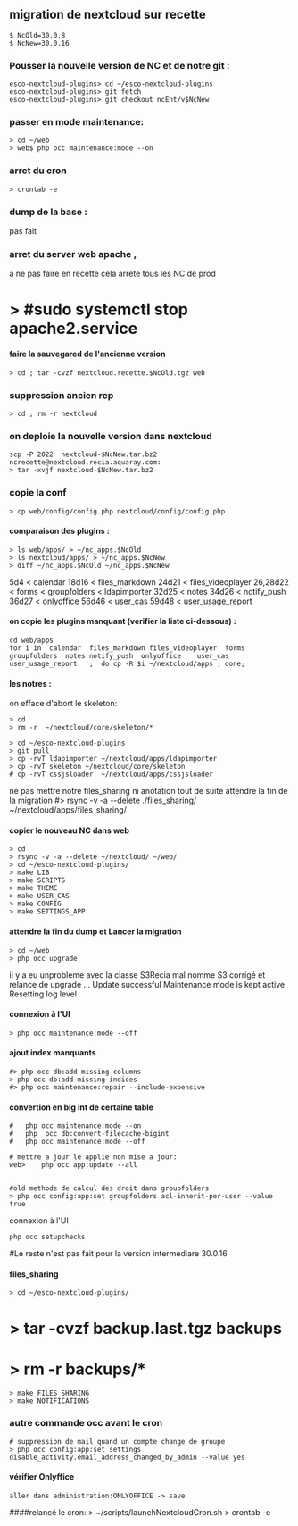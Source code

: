 ## migration de nextcloud  sur recette

	$ NcOld=30.0.8
	$ NcNew=30.0.16

 
### Pousser la nouvelle version de NC et de notre git :

	esco-nextcloud-plugins> cd ~/esco-nextcloud-plugins
	esco-nextcloud-plugins> git fetch
	esco-nextcloud-plugins> git checkout ncEnt/v$NcNew

### passer en mode maintenance:

	> cd ~/web
	> web$ php occ maintenance:mode --on

### arret du cron
	> crontab -e

### dump de la base : 
pas fait

	
### arret du server web apache ,
a ne pas faire en recette cela arrete tous les NC de prod

#	> #sudo systemctl stop apache2.service

#### faire la sauvegared de l'ancienne version

	> cd ; tar -cvzf nextcloud.recette.$NcOld.tgz web

### suppression ancien rep
	> cd ; rm -r nextcloud

### on deploie la nouvelle version dans nextcloud
	
	scp -P 2022  nextcloud-$NcNew.tar.bz2  ncrecette@nextcloud.recia.aquaray.com:
	> tar -xvjf nextcloud-$NcNew.tar.bz2

### copie la conf

	> cp web/config/config.php nextcloud/config/config.php


#### comparaison des plugins :
	> ls web/apps/ > ~/nc_apps.$NcOld
	> ls nextcloud/apps/ > ~/nc_apps.$NcNew
	> diff ~/nc_apps.$NcOld ~/nc_apps.$NcNew
5d4
< calendar
18d16
< files_markdown
24d21
< files_videoplayer
26,28d22
< forms
< groupfolders
< ldapimporter
32d25
< notes
34d26
< notify_push
36d27
< onlyoffice
56d46
< user_cas
59d48
< user_usage_report



#### on copie les plugins manquant (verifier la liste ci-dessous) :
	cd web/apps
	for i in  calendar  files_markdown files_videoplayer  forms    groupfolders  notes notify_push  onlyoffice    user_cas user_usage_report   ;  do cp -R $i ~/nextcloud/apps ; done;


#### les notres :

on efface d'abort le skeleton:

	> cd
	> rm -r  ~/nextcloud/core/skeleton/*

	> cd ~/esco-nextcloud-plugins
	> git pull
	> cp -rvT ldapimporter ~/nextcloud/apps/ldapimporter
	> cp -rvT skeleton ~/nextcloud/core/skeleton
	# cp -rvT cssjsloader  ~/nextcloud/apps/cssjsloader

ne pas mettre notre files_sharing ni anotation tout de suite attendre la fin de la migration
#> rsync -v -a --delete  ./files_sharing/ ~/nextcloud/apps/files_sharing/



#### copier le nouveau NC dans web

	> cd
	> rsync -v -a --delete ~/nextcloud/ ~/web/
	> cd ~/esco-nextcloud-plugins/
	> make LIB
	> make SCRIPTS
	> make THEME
	> make USER_CAS
	> make CONFIG
	> make SETTINGS_APP 




#### attendre la fin du dump et  Lancer la migration

	> cd ~/web
	> php occ upgrade
il y a eu unprobleme avec la classe S3Recia mal nomme S3 corrigé et relance de upgrade
...
Update successful
Maintenance mode is kept active
Resetting log level



#### connexion à l'UI
	> php occ maintenance:mode --off
	
#### ajout index manquants
	#> php occ db:add-missing-columns
	> php occ db:add-missing-indices
	#> php occ maintenance:repair --include-expensive

	
#### convertion en big int de certaine table

	# 	php occ maintenance:mode --on
	#	php  occ db:convert-filecache-bigint
	#   php occ maintenance:mode --off

	# mettre a jour le applie non mise a jour:
	web> 	php occ app:update --all


	#old methode de calcul des droit dans groupfolders
    > php occ config:app:set groupfolders acl-inherit-per-user --value true
connexion à l'UI


	php occ setupchecks


#Le reste n'est pas fait pour la version intermediare 30.0.16
#### files_sharing  

	> cd ~/esco-nextcloud-plugins/
#	> tar -cvzf backup.last.tgz backups
#	> rm -r backups/*
	> make FILES_SHARING
	> make NOTIFICATIONS

### autre commande occ avant le cron
	# suppression de mail quand un compte change de groupe	
    > php occ config:app:set settings disable_activity.email_address_changed_by_admin --value yes

#### vérifier Onlyffice
	aller dans administration:ONLYOFFICE -> save 

####relancé le cron:
	> ~/scripts/launchNextcloudCron.sh
	> crontab -e 
